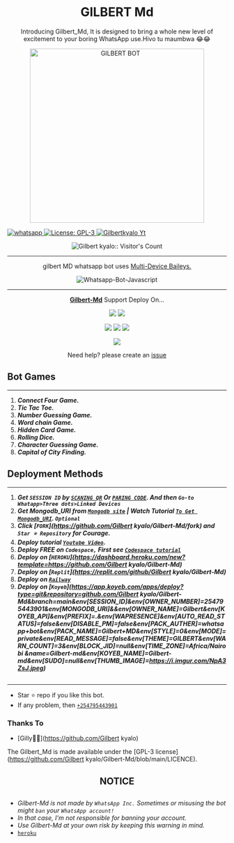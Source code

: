 <h1 align="center"> GILBERT Md </h1> 
<p align="center"> Introducing Gilbert_Md, It is designed to bring a whole new level of excitement to your boring WhatsApp use.Hivo tu maumbwa 😂😂</p>

<p align="center">
  <a href="https://youtube.com/@Gilbertkyalo">
    <img alt="GILBERT BOT" height="400" src="https://telegra.ph/file/ec9bc5038601821f2e85.jpg">
  </a>
</p>
    
   
   
<p align="up">
  <a href="https://wa.me/+254795443901?text=Hi+Bro--+I+Need+Help.+I+messaged+you+from+Gilbert-Md+Repo" target="_blank">
    <img alt="whatsapp" src="https://img.shields.io/badge/ Whatsapp -25D366?style=for-the-badge&logo=whatsapp&logoColor=white" />
  </a>
  <a aria-label="Gilbert_Md is free to use" href="https://github.com/Gilbert-kyalo/Gilbert-Md/blob/main/LICENCE" target="_blank">
    <img alt="License: GPL-3" src="https://badges.frapsoft.com/os/gpl/gpl.png?v=103)](https://opensource.org/licenses/GPL-3.0/" target="_blank" />
  </a>
  <a aria-label="gilbert_Md is free to use" href="https://youtube.com/@Gilbertkyalo" target="_blank">
    <img alt="Gilbertkyalo Yt" src="https://img.shields.io/youtube/channel/subscribers/UCU071AMRqcd5mfTdCgJFwPg" target="_blank" />
  </a>

</p>
<p align="center"><img src="https://profile-counter.glitch.me/{Gilbert kyalo}/count.svg" alt="Gilbert kyalo:: Visitor's Count" /></p>

---




<p align="center"> gilbert MD whatsapp bot uses
  <a href="https://github.com/adiwajshing/Baileys">Multi-Device Baileys.</a>
</p>
<p align="center">
  <img title="Whatsapp-Bot-Javascript" src="https://img.shields.io/badge/Javascript-363303?style=for-the-badge&logo=javascript&logoColor=c6c631"></img>
</p>

---

<p align="center">
  <a href="https://github.com/Gilbert/Gilbert-Md"><b>Gilbert-Md</b></a> Support Deploy On...
</p>

<p align="center">
  <a href="https://github.com/Gilbert/Gilbert-Md/blob/main/temp/deploy-on-vps.md"><img src="https://img.shields.io/badge/self hosting-3d1513?style=for-the-badge&logo=serverless&logoColor=FD5750"></a>
  <a href="https://railway.app/template/GZOvIe?referralCode=wVDLrh"><img src="https://img.shields.io/badge/railway-3e164f?style=for-the-badge&logo=railway&logoColor=0B0D0E"></a>
</p>
<p align="center">
  <a href="https://suhail-web01.vercel.app/deploy.html"><img src="https://img.shields.io/badge/heroku-9d7acc?style=for-the-badge&logo=heroku&logoColor=430098"></a>
  <a href="https://suhail-web01.vercel.app/replit.html"><img src="https://img.shields.io/badge/replit-253c99?style=for-the-badge&logo=replit&logoColor=F26207"></a>
  <a href="https://app.koyeb.com/apps/deploy?type=git&repository=github.com/Gilbert kyalo/Gilbert-Md&branch=main&env[SESSION_ID]&env[OWNER_NUMBER]=254795443901&env[MONGODB_URI]&&env[OWNER_NAME]=Gilbert&env[KOYEB_API]&env[PREFIX]=.&env[WAPRESENCE]&env[AUTO_READ_STATUS]=false&env[DISABLE_PM]=false&env[PACK_AUTHER]=whatsapp+bot&env[PACK_NAME]=Gilbert+MD&env[STYLE]=0&env[MODE]=private&env[READ_MESSAGE]=false&env[THEME]=GILBERT&env[WARN_COUNT]=3&env[BLOCK_JID]=null&env[TIME_ZONE]=Africa/Nairobi&name=Gilbert-md&env[KOYEB_NAME]=Gilbert-md&env[SUDO]=null&env[THUMB_IMAGE]=https://i.imgur.com/NpA3ZsJ.jpeg"><img src="https://img.shields.io/badge/koyeb-033604?style=for-the-badge&logo=koyeb&logoColor=white"></a>
</p>
<p align="center">
  <a href="https://youtu.be/3NdJb6_1cJM"><img src="https://img.shields.io/badge/CodeSpace-green?colorA=%23ff000&colorB=%23017e40&style=for-the-badge&logo=git&logoColor=white"></a>
</p>
<p align="center">Need help? please create an <a href="https://github.com/Gilbert kyalo/Gilbert-Md/issues">issue</a></p>

 



## Bot Games
---
1. ***Connect Four Game.***
2.  ***Tic Tac Toe.***
3.  ***Number Guessing Game.***
4.  ***Word chain Game.***
5.  ***Hidden Card Game.***
6.  ***Rolling Dice.***
7.  ***Character Guessing Game.***
8.  ***Capital of City Finding.***
##


 




    
   
## Deployment Methods
---
1.  ***Get `SESSION ID` by [`SCANING QR`](https://suhail-md-vtsf.onrender.com/) Or [`PARING CODE`](https://sohitechs.com/blog/18/#lin=SuhailMdPair). And then `Go-to Whatapp>Three dots>Linked Devices`***
2.  ***Get Mongodb_URI from [`Mongodb site`](https://www.mongodb.com/) | Watch Tutorial [`To Get Mongodb_URI`](https://youtu.be/6rnftFl0fAI). `Optional`***
3.  ***Click [`FORK`](https://github.com/Gilbert kyalo/Gilbert-Md/fork) and `Star ⭐ Repository` for Courage.***
4.  ***Deploy tutorial [`Youtube Video`](https://youtu.be/6rnftFl0fAI).***
5.  ***Deploy FREE on `Codespace,` First see [`Codespace tutorial`](https://youtu.be/3NdJb6_1cJM)***
6.  ***Deploy on [`HEROKU`](https://dashboard.heroku.com/new?template=https://github.com/Gilbert kyalo/Gilbert-Md)***
7.  ***Deploy on [`Replit`](https://replit.com/github/Gilbert kyalo/Gilbert-Md)***
8.  ***Deploy on [`Railway`](https://railway.app/template/GZOvIe?referralCode=wVDLrh)***
9.  ***Deploy on [`Koyeb`](https://app.koyeb.com/apps/deploy?type=git&repository=github.com/Gilbert kyalo/Gilbert-Md&branch=main&env[SESSION_ID]&env[OWNER_NUMBER]=254795443901&env[MONGODB_URI]&&env[OWNER_NAME]=Gilbert&env[KOYEB_API]&env[PREFIX]=.&env[WAPRESENCE]&env[AUTO_READ_STATUS]=false&env[DISABLE_PM]=false&env[PACK_AUTHER]=whatsapp+bot&env[PACK_NAME]=Gilbert+MD&env[STYLE]=0&env[MODE]=private&env[READ_MESSAGE]=false&env[THEME]=GILBERT&env[WARN_COUNT]=3&env[BLOCK_JID]=null&env[TIME_ZONE]=Africa/Nairobi &name=Gilbert-md&env[KOYEB_NAME]=Gilbert-md&env[SUDO]=null&env[THUMB_IMAGE]=https://i.imgur.com/NpA3ZsJ.jpeg)***

##
---


- Star ⭐ repo if you like this bot.
- If any problem, then [`+254795443901`](https://wa.me/254795443901)


### Thanks To
- [Gilly🖕🖕](https://github.com/Gilbert kyalo) 


The Gilbert_Md is made available under the [GPL-3 license](https://github.com/Gilbert kyalo/Gilbert-Md/blob/main/LICENCE).


<h2 align="center">  NOTICE
</h2>
   
## 
- *Gilbert-Md is not made by `WhatsApp Inc.` Sometimes or misusing the bot might `ban` your `WhatsApp account!`*
- *In that case, I'm not responsible for banning your account.*
- *Use Gilbert-Md at your own risk by keeping this warning in mind.*
- [`heroku`]( https://dashboard.heroku.com/new?template=https://github.com/SuhailTechInfo/suhail-Md)
